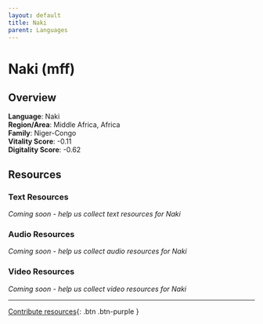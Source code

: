 ```yaml
---
layout: default
title: Naki
parent: Languages
---
```


# Naki (mff)

## Overview

**Language**: Naki  
**Region/Area**: Middle Africa, Africa  
**Family**: Niger-Congo  
**Vitality Score**: -0.11  
**Digitality Score**: -0.62  

## Resources

### Text Resources
*Coming soon - help us collect text resources for Naki*

### Audio Resources
*Coming soon - help us collect audio resources for Naki*

### Video Resources
*Coming soon - help us collect video resources for Naki*

---

[Contribute resources](https://fairtrain.github.io/){: .btn .btn-purple }
